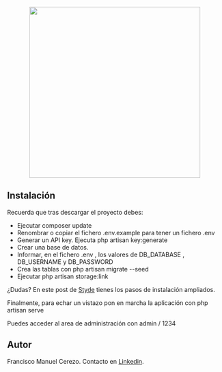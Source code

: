<p align="center"><a href="https://laravel.com" target="_blank"><img src="https://raw.githubusercontent.com/laravel/art/master/logo-lockup/5%20SVG/2%20CMYK/1%20Full%20Color/laravel-logolockup-cmyk-red.svg" width="400"></a></p>

## Instalación

Recuerda que tras descargar el proyecto debes:

- Ejecutar composer update
- Renombrar o copiar el fichero .env.example para tener un fichero .env
- Generar un API key. Ejecuta php artisan key:generate
- Crear una base de datos.
- Informar, en el fichero .env , los valores de DB_DATABASE , DB_USERNAME y DB_PASSWORD
- Crea las tablas con php artisan migrate --seed
- Ejecutar php artisan storage:link

¿Dudas?
En este post de [Styde](https://styde.net/como-instalar-proyectos-existentes-de-laravel/) tienes los pasos de instalación ampliados.

Finalmente, para echar un vistazo pon en marcha la aplicación con php artisan serve

Puedes acceder al area de administración con admin / 1234


## Autor

Francisco Manuel Cerezo.
Contacto en [Linkedin](https://www.linkedin.com/in/fmcerezo/).